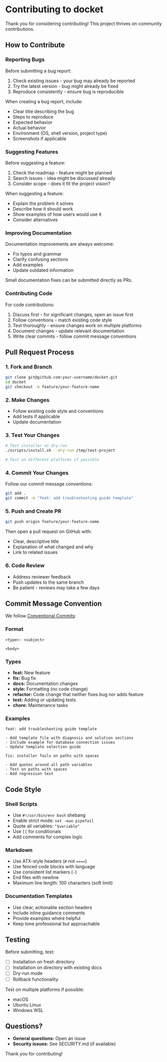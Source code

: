 # Contributing to docket

Thank you for considering contributing! This project thrives on community contributions.

## How to Contribute

### Reporting Bugs

Before submitting a bug report:
1. Check existing issues - your bug may already be reported
2. Try the latest version - bug might already be fixed
3. Reproduce consistently - ensure bug is reproducible

When creating a bug report, include:
- Clear title describing the bug
- Steps to reproduce
- Expected behavior
- Actual behavior
- Environment (OS, shell version, project type)
- Screenshots if applicable

### Suggesting Features

Before suggesting a feature:
1. Check the roadmap - feature might be planned
2. Search issues - idea might be discussed already
3. Consider scope - does it fit the project vision?

When suggesting a feature:
- Explain the problem it solves
- Describe how it should work
- Show examples of how users would use it
- Consider alternatives

### Improving Documentation

Documentation improvements are always welcome:
- Fix typos and grammar
- Clarify confusing sections
- Add examples
- Update outdated information

Small documentation fixes can be submitted directly as PRs.

### Contributing Code

For code contributions:
1. Discuss first - for significant changes, open an issue first
2. Follow conventions - match existing code style
3. Test thoroughly - ensure changes work on multiple platforms
4. Document changes - update relevant documentation
5. Write clear commits - follow commit message conventions

## Pull Request Process

### 1. Fork and Branch

```bash
git clone git@github.com:your-username/docket.git
cd docket
git checkout -b feature/your-feature-name
```

### 2. Make Changes

- Follow existing code style and conventions
- Add tests if applicable
- Update documentation

### 3. Test Your Changes

```bash
# Test installer on dry-run
./scripts/install.sh --dry-run /tmp/test-project

# Test on different platforms if possible
```

### 4. Commit Your Changes

Follow our commit message conventions:

```bash
git add .
git commit -m "feat: add troubleshooting guide template"
```

### 5. Push and Create PR

```bash
git push origin feature/your-feature-name
```

Then open a pull request on GitHub with:
- Clear, descriptive title
- Explanation of what changed and why
- Link to related issues

### 6. Code Review

- Address reviewer feedback
- Push updates to the same branch
- Be patient - reviews may take a few days

## Commit Message Convention

We follow [Conventional Commits](https://www.conventionalcommits.org/):

### Format

```
<type>: <subject>

<body>
```

### Types

- **feat:** New feature
- **fix:** Bug fix
- **docs:** Documentation changes
- **style:** Formatting (no code change)
- **refactor:** Code change that neither fixes bug nor adds feature
- **test:** Adding or updating tests
- **chore:** Maintenance tasks

### Examples

```
feat: add troubleshooting guide template

- Add template file with diagnosis and solution sections
- Include example for database connection issues
- Update template selection guide
```

```
fix: installer fails on paths with spaces

- Add quotes around all path variables
- Test on paths with spaces
- Add regression test
```

## Code Style

### Shell Scripts

- Use `#!/usr/bin/env bash` shebang
- Enable strict mode: `set -euo pipefail`
- Quote all variables: `"$variable"`
- Use `[[` for conditionals
- Add comments for complex logic

### Markdown

- Use ATX-style headers (`#` not `====`)
- Use fenced code blocks with language
- Use consistent list markers (`-`)
- End files with newline
- Maximum line length: 100 characters (soft limit)

### Documentation Templates

- Use clear, actionable section headers
- Include inline guidance comments
- Provide examples where helpful
- Keep tone professional but approachable

## Testing

Before submitting, test:
- [ ] Installation on fresh directory
- [ ] Installation on directory with existing docs
- [ ] Dry-run mode
- [ ] Rollback functionality

Test on multiple platforms if possible:
- macOS
- Ubuntu Linux
- Windows WSL

## Questions?

- **General questions:** Open an issue
- **Security issues:** See SECURITY.md (if available)

Thank you for contributing!
